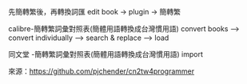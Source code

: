 先簡轉繁後，再轉換詞匯
  edit book -> plugin -> 簡轉繁
  
calibre-簡轉繁詞彙對照表(簡體用語轉換成台灣慣用語)
  convert books --> convert individually --> search & replace --> load 
  
同文堂 -簡轉繁詞彙對照表(簡體用語轉換成台灣慣用語)
  import 


來源：https://github.com/pjchender/cn2tw4programmer
